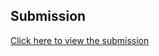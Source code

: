## Submission

[Click here to view the submission](https://leetcode.com/problems/remove-linked-list-elements/submissions/1615448628/?envType=problem-list-v2&envId=linked-list)